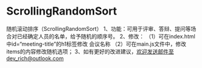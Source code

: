 # ScrollingRandomSort
随机滚动排序（ScrollingRandomSort）
1、功能：可用于评审、答辩、提问等场合对已经确定人员的名单，给予随机的顺序号。
2、修改： （1）可在index.html中id=“meeting-title”的h1标签修改 会议名称
         （2）可在main.js文件中，修改items的内容修改随机选项；
3、如有更好的改进建议，欢迎发送邮件至dev_rich@outlook.com
